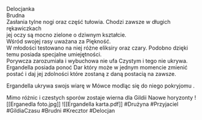 Delocjanka  
Brudna  
Zasłania tylne nogi oraz część tułowia. Chodzi zawsze w długich rękawiczkach  
jej oczy są mocno zielone o dziwnym kształcie.  
Wśród swojej rasy uważana za Piękność.  
W młodości testowano na niej różne eliksiry oraz czary. Podobno dzięki temu posiada specjalne umiejętności.  
Porywcza zarozumiała i wybuchowa nie ufa Czystym i tego nie ukrywa.  
Ergandella posiada ponoć Dar który może w jednym momencie zmienić postać i daj jej zdolności które zostaną z daną postacią na zawsze.

Ergandella ukrywa swojs wiarę w Mówce modląc się do niego pokryjomu .

Mimo różnic i czestych sporów zostaje wierna dla Gildii Naowe horyzonty
![[Erganedla foto.jpg]]
![[Ergandella karta.pdf]]
#Drużyna #Przyjaciel #GildiaCzasu #Brudni #Krecztor #Delocjan
